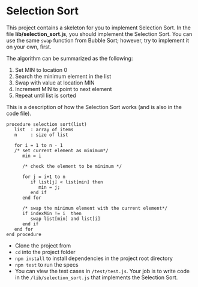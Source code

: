 # Selection Sort

This project contains a skeleton for you to implement Selection Sort. In the
file **lib/selection_sort.js**, you should implement the Selection Sort. You
can use the same `swap` function from Bubble Sort; however, try to implement it
on your own, first.

The algorithm can be summarized as the following:

1. Set MIN to location 0
2. Search the minimum element in the list
3. Swap with value at location MIN
4. Increment MIN to point to next element
5. Repeat until list is sorted

This is a description of how the Selection Sort works (and is also in the code
file).

```
procedure selection sort(list)
   list  : array of items
   n     : size of list

   for i = 1 to n - 1
   /* set current element as minimum*/
      min = i

      /* check the element to be minimum */

      for j = i+1 to n
         if list[j] < list[min] then
            min = j;
         end if
      end for

      /* swap the minimum element with the current element*/
      if indexMin != i  then
         swap list[min] and list[i]
      end if
   end for
end procedure
```

* Clone the project from
* `cd` into the project folder
* `npm install` to install dependencies in the project root directory
* `npm test` to run the specs
* You can view the test cases in `/test/test.js`. Your job is to write code in
  the `/lib/selection_sort.js` that implements the Selection Sort.
